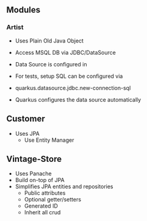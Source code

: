 ## Modules

### Artist

- Uses Plain Old Java Object
- Access MSQL DB via JDBC/DataSource

- Data Source is configured in
- For tests, setup SQL can be configured via 
- quarkus.datasource.jdbc.new-connection-sql
- Quarkus configures the data source automatically

## Customer

- Uses JPA
  - Use Entity Manager

## Vintage-Store

- Uses Panache
- Build on-top of JPA
- Simplifies JPA entities and repositories
  - Public attributes
  - Optional getter/setters
  - Generated ID
  - Inherit all crud